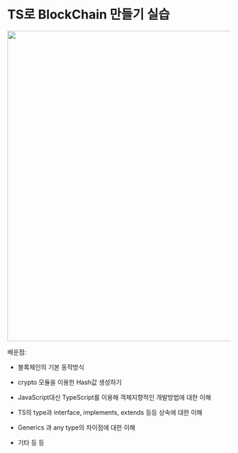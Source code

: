# TS로 BlockChain 만들기 실습

<img title="" src="file:///C:/Users/Ungseo/AppData/Roaming/marktext/images/2023-06-20-16-27-41-image.png" alt="" width="699">

배운점:

- 블록체인의 기본 동작방식

- crypto 모듈을 이용한 Hash값 생성하기

- JavaScript대신 TypeScript를 이용해 객체지향적인 개발방법에 대한 이해

- TS의 type과 interface, implements, extends 등등 상속에 대한 이해

- Generics 과 any type의 차이점에 대한 이해 

- 기타 등 등 
